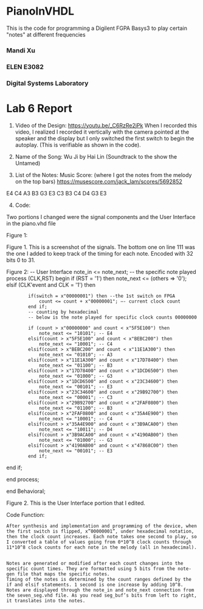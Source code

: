 # PianoInVHDL
This is the code for programming a Digilent FGPA Basys3 to play certain "notes" at different frequencies 

### Mandi Xu 
### ELEN E3082
### Digital Systems Laboratory 

# Lab 6 Report 

1) Video of the Design: 
https://youtu.be/_C6RzRe2jPk 
When I recorded this video, I realized I recorded it vertically with the camera pointed at the speaker and the display but I only switched the first switch to begin the autoplay. (This is verifiable as shown in the code).  

2) Name of the Song: 
Wu Ji by Hai Lin (Soundtrack to the show the Untamed) 

3) List of the Notes: 
Music Score: (where I got the notes from the melody on the top bars) 
https://musescore.com/jack_lam/scores/5692852

E4 
C4 
A3
B3
G3 
E3
C3
B3
C4
D4
G3
E3



4) Code: 

Two portions I changed were the signal components and the User Interface in the piano.vhd file 

Figure 1: 

Figure 1. This is a screenshot of the signals. The bottom one on line 111 was the one I added to keep track of the timing for each note. Encoded with 32 bits 0 to 31. 

Figure 2: 
    -- User Interface
    note_in <= note_next; -- the specific note played 
    process (CLK,RST) begin
        if (RST = '1') then
            note_next <= (others => '0');
        elsif (CLK'event and CLK = '1') then 
        
            if(switch = x"00000001") then --the 1st switch on FPGA  
                count <= count + x"00000001"; –- current clock count
            end if;
            -- counting by hexadecimal
            -- below is the note played for specific clock counts 00000000

            if (count > x"00000000" and count < x"5F5E100") then 
                note_next <= "10101"; -- E4
            elsif(count > x"5F5E100" and count < x"BEBC200") then
                note_next <= "10001"; -- C4
            elsif(count > x"BEBC200" and count < x"11E1A300") then 
                note_next <= "01010"; -- A3
            elsif(count > x"11E1A300" and count < x"17D78400") then 
                note_next <= "01100"; -- B3
            elsif(count > x"17D78400" and count < x"1DCD6500") then 
                note_next <= "01000"; -- G3
            elsif(count > x"1DCD6500" and count < x"23C34600") then 
                note_next <= "00101"; -- E3 
            elsif(count > x"23C34600" and count < x"29B92700") then 
                note_next <= "00001"; -- C3 
            elsif(count > x"29B92700" and count < x"2FAF0800") then 
                note_next <= "01100"; -- B3
            elsif(count > x"2FAF0800" and count < x"35A4E900") then 
                note_next <= "10001"; -- C4 
            elsif(count > x"35A4E900" and count < x"3B9ACA00") then 
                note_next <= "10011"; -- D4
            elsif(count > x"3B9ACA00" and count < x"4190AB00") then 
                note_next <= "01000"; -- G3
            elsif(count > x"4190AB00" and count < x"47868C00") then 
                note_next <= "00101"; -- E3 
            end if;
end if;

end process; 

end Behavioral; 

Figure 2. This is the User Interface portion that I edited. 

Code Function: 

	After synthesis and implementation and programming of the device, when the first switch is flipped, x”00000001”, under hexadecimal notation, then the clock count increases. Each note takes one second to play, so I converted a table of values going from 0*10^8 clock counts through 11*10^8 clock counts for each note in the melody (all in hexadecimal). 


	Notes are generated or modified after each count changes into the specific count times. They are formatted using 5 bits from the note-gen file that maps the specific notes.
	Timing of the notes is determined by the count ranges defined by the if and elsif statements. 1 second is one increase by adding 10^8. 
	Notes are displayed through the note_in and note_next connection from the seven_seg.vhd file. As you read seg_buf’s bits from left to right, it translates into the notes. 

